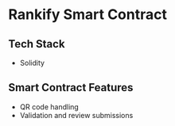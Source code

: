 # Rankify Smart Contract

## Tech Stack

- Solidity

## Smart Contract Features

- QR code handling
- Validation and review submissions
